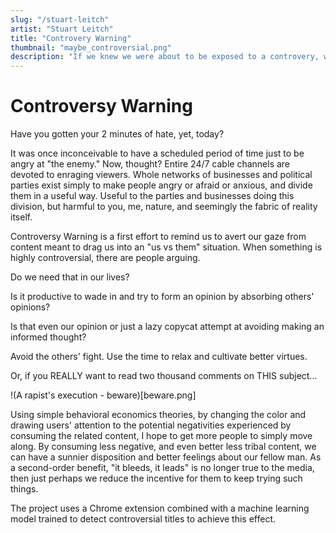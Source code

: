 ```yaml
---
slug: "/stuart-leitch"
artist: "Stuart Leitch"
title: "Controvery Warning"
thumbnail: "maybe_controversial.png"
description: "If we knew we were about to be exposed to a controvery, would we choose to proceed, or avoid it?"
---
```


# Controversy Warning

Have you gotten your 2 minutes of hate, yet, today?

It was once inconceivable to have a scheduled period of time just to be angry at "the enemy." Now, thought? Entire 24/7 cable channels are devoted to enraging viewers. Whole networks of businesses and political parties exist simply to make people angry or afraid or anxious, and divide them in a useful way. Useful to the parties and businesses doing this division, but harmful to you, me, nature, and seemingly the fabric of reality itself.

Controversy Warning is a first effort to remind us to avert our gaze from content meant to drag us into an "us vs them" situation. When something is highly controversial, there are people arguing. 

Do we need that in our lives? 

Is it productive to wade in and try to form an opinion by absorbing others' opinions? 

Is that even our opinion or just a lazy copycat attempt at avoiding making an informed thought?

Avoid the others' fight. Use the time to relax and cultivate better virtues. 

Or, if you REALLY want to read two thousand comments on THIS subject...

!(A rapist's execution - beware)[beware.png]

Using simple behavioral economics theories, by changing the color and drawing users' attention to the potential negativities experienced by consuming the related content, I hope to get more people to simply move along. By consuming less negative, and even better less tribal content, we can have a sunnier disposition and better feelings about our fellow man. As a second-order benefit, "it bleeds, it leads" is no longer true to the media, then just perhaps we reduce the incentive for them to keep trying such things.

The project uses a Chrome extension combined with a machine learning model trained to detect controversial titles to achieve this effect. 